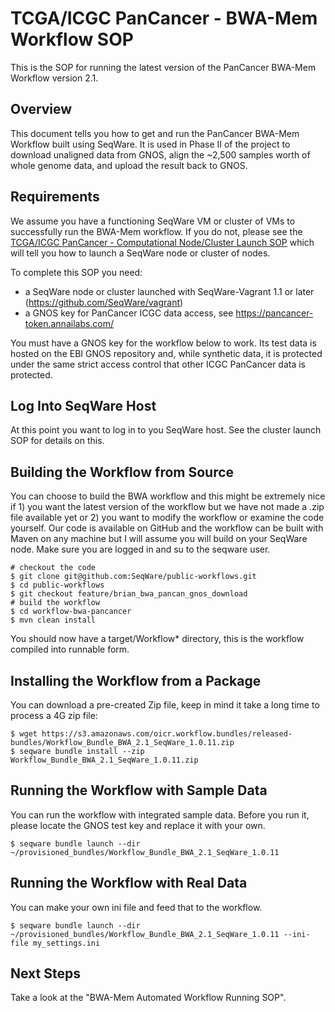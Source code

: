 # TCGA/ICGC PanCancer - BWA-Mem Workflow SOP

This is the SOP for running the latest version of the PanCancer BWA-Mem
Workflow version 2.1.

## Overview

This document tells you how to get and run the PanCancer BWA-Mem Workflow built
using SeqWare.  It is used in Phase II of the project to download unaligned
data from GNOS, align the ~2,500 samples worth of whole genome data, and upload
the result back to GNOS.

## Requirements

We assume you have a functioning SeqWare VM or cluster of VMs to successfully
run the BWA-Mem workflow.  If you do not, please see the [TCGA/ICGC PanCancer -
Computational Node/Cluster Launch
SOP](https://github.com/SeqWare/vagrant/blob/feature/brian_pancan_fixes/PANCAN_CLUSTER_LAUNCH_README.md)
which will tell you how to launch a SeqWare node or cluster of nodes.

To complete this SOP you need:

* a SeqWare node or cluster launched with SeqWare-Vagrant 1.1 or later (https://github.com/SeqWare/vagrant)
* a GNOS key for PanCancer ICGC data access, see https://pancancer-token.annailabs.com/

You must have a GNOS key for the workflow below to work.  Its test data is
hosted on the EBI GNOS repository and, while synthetic data, it is protected
under the same strict access control that other ICGC PanCancer data is
protected.

## Log Into SeqWare Host

At this point you want to log in to you SeqWare host.  See the cluster launch SOP for details on this.

## Building the Workflow from Source

You can choose to build the BWA workflow and this might be extremely nice if 1) you want the latest version of the workflow but we have not made a .zip file available yet or 2) you want to modify the workflow or examine the code yourself.  Our code is available on GitHub and the workflow can be built with Maven on any machine but I will assume you will build on your SeqWare node.  Make sure you are logged in and su to the seqware user.

    # checkout the code
    $ git clone git@github.com:SeqWare/public-workflows.git
    $ cd public-workflows
    $ git checkout feature/brian_bwa_pancan_gnos_download
    # build the workflow
    $ cd workflow-bwa-pancancer
    $ mvn clean install

You should now have a target/Workflow* directory, this is the workflow compiled into runnable form.

## Installing the Workflow from a Package

You can download a pre-created Zip file, keep in mind it take a long time to process a 4G zip file:

    $ wget https://s3.amazonaws.com/oicr.workflow.bundles/released-bundles/Workflow_Bundle_BWA_2.1_SeqWare_1.0.11.zip
    $ seqware bundle install --zip Workflow_Bundle_BWA_2.1_SeqWare_1.0.11.zip

## Running the Workflow with Sample Data

You can run the workflow with integrated sample data.  Before you run it, please locate the GNOS test key and replace it with your own.

    $ seqware bundle launch --dir ~/provisioned_bundles/Workflow_Bundle_BWA_2.1_SeqWare_1.0.11

## Running the Workflow with Real Data

You can make your own ini file and feed that to the workflow.

    $ seqware bundle launch --dir ~/provisioned_bundles/Workflow_Bundle_BWA_2.1_SeqWare_1.0.11 --ini-file my_settings.ini

## Next Steps

Take a look at the "BWA-Mem Automated Workflow Running SOP".
